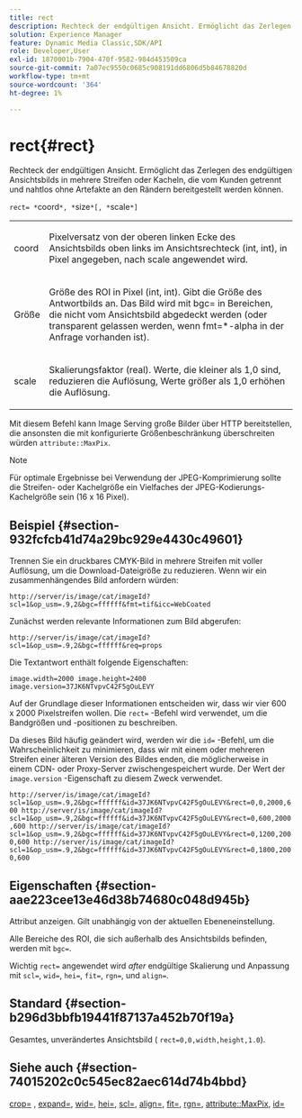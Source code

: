 ```yaml
---
title: rect
description: Rechteck der endgültigen Ansicht. Ermöglicht das Zerlegen des endgültigen Ansichtsbilds in mehrere Streifen oder Kacheln, die vom Kunden getrennt und nahtlos ohne Artefakte an den Rändern bereitgestellt werden können.
solution: Experience Manager
feature: Dynamic Media Classic,SDK/API
role: Developer,User
exl-id: 1870001b-7904-470f-9582-984d453509ca
source-git-commit: 7a07ec9550c0685c908191dd6806d5b84678820d
workflow-type: tm+mt
source-wordcount: '364'
ht-degree: 1%

---
```


# rect{#rect}

Rechteck der endgültigen Ansicht. Ermöglicht das Zerlegen des endgültigen Ansichtsbilds in mehrere Streifen oder Kacheln, die vom Kunden getrennt und nahtlos ohne Artefakte an den Rändern bereitgestellt werden können.

`rect= *`coord`*, *`size`*[, *`scale`*]`

<table id="simpletable_69D112F85FA24EFCA727B398DC8ED699"> 
 <tr class="strow"> 
  <td class="stentry"> <p><span class="varname"> coord</span> </p> </td> 
  <td class="stentry"> <p>Pixelversatz von der oberen linken Ecke des Ansichtsbilds oben links im Ansichtsrechteck (int, int), in Pixel angegeben, nach <span class="varname"> scale</span> angewendet wird. </p></td> 
 </tr> 
 <tr class="strow"> 
  <td class="stentry"> <p><span class="varname"> Größe</span> </p></td> 
  <td class="stentry"> <p>Größe des ROI in Pixel (int, int). Gibt die Größe des Antwortbilds an. Das Bild wird mit <span class="codeph"> bgc=</span> in Bereichen, die nicht vom Ansichtsbild abgedeckt werden (oder transparent gelassen werden, wenn <span class="codeph"> fmt=*-alpha</span> in der Anfrage vorhanden ist). </p></td> 
 </tr> 
 <tr class="strow"> 
  <td class="stentry"> <p><span class="varname"> scale</span> </p></td> 
  <td class="stentry"> <p>Skalierungsfaktor (real). Werte, die kleiner als 1,0 sind, reduzieren die Auflösung, Werte größer als 1,0 erhöhen die Auflösung. </p></td> 
 </tr> 
</table>

Mit diesem Befehl kann Image Serving große Bilder über HTTP bereitstellen, die ansonsten die mit konfigurierte Größenbeschränkung überschreiten würden `attribute::MaxPix`.

>[!NOTE]
>
>Für optimale Ergebnisse bei Verwendung der JPEG-Komprimierung sollte die Streifen- oder Kachelgröße ein Vielfaches der JPEG-Kodierungs-Kachelgröße sein (16 x 16 Pixel).

## Beispiel {#section-932fcfcb41d74a29bc929e4430c49601}

Trennen Sie ein druckbares CMYK-Bild in mehrere Streifen mit voller Auflösung, um die Download-Dateigröße zu reduzieren. Wenn wir ein zusammenhängendes Bild anfordern würden:

`http://server/is/image/cat/imageId?scl=1&op_usm=.9,2&bgc=ffffff&fmt=tif&icc=WebCoated`

Zunächst werden relevante Informationen zum Bild abgerufen:

`http://server/is/image/cat/imageId?scl=1&op_usm=.9,2&bgc=ffffff&req=props`

Die Textantwort enthält folgende Eigenschaften:

`image.width=2000 image.height=2400 image.version=37JK6NTvpvC42F5gOuLEVY`

Auf der Grundlage dieser Informationen entscheiden wir, dass wir vier 600 x 2000 Pixelstreifen wollen. Die `rect=` -Befehl wird verwendet, um die Bandgrößen und -positionen zu beschreiben.

Da dieses Bild häufig geändert wird, werden wir die `id=` -Befehl, um die Wahrscheinlichkeit zu minimieren, dass wir mit einem oder mehreren Streifen einer älteren Version des Bildes enden, die möglicherweise in einem CDN- oder Proxy-Server zwischengespeichert wurde. Der Wert der `image.version` -Eigenschaft zu diesem Zweck verwendet.

`http://server/is/image/cat/imageId?scl=1&op_usm=.9,2&bgc=ffffff&id=37JK6NTvpvC42F5gOuLEVY&rect=0,0,2000,600 http://server/is/image/cat/imageId?scl=1&op_usm=.9,2&bgc=ffffff&id=37JK6NTvpvC42F5gOuLEVY&rect=0,600,2000,600 http://server/is/image/cat/imageId?scl=1&op_usm=.9,2&bgc=ffffff&id=37JK6NTvpvC42F5gOuLEVY&rect=0,1200,2000,600 http://server/is/image/cat/imageId?scl=1&op_usm=.9,2&bgc=ffffff&id=37JK6NTvpvC42F5gOuLEVY&rect=0,1800,2000,600`

## Eigenschaften {#section-aae223cee13e46d38b74680c048d945b}

Attribut anzeigen. Gilt unabhängig von der aktuellen Ebeneneinstellung.

Alle Bereiche des ROI, die sich außerhalb des Ansichtsbilds befinden, werden mit `bgc=`.

Wichtig `rect=` angewendet wird *after* endgültige Skalierung und Anpassung mit `scl=`, `wid=`, `hei=`, `fit=`, `rgn=`, und `align=`.

## Standard {#section-b296d3bbfb19441f87137a452b70f19a}

Gesamtes, unverändertes Ansichtsbild ( `rect=0,0,width,height,1.0`).

## Siehe auch {#section-74015202c0c545ec82aec614d74b4bbd}

[crop=](../../../../../is-api/http-ref/image-serving-api-ref/c-http-protocol-reference/c-command-reference/r-crop.md#reference-6fd0f6399966446ab4425ce050572eab) , [expand=](../../../../../is-api/http-ref/image-serving-api-ref/c-http-protocol-reference/c-command-reference/r-extend.md#reference-7e9156beb285459d830e2d56782a74ac), [wid=](../../../../../is-api/http-ref/image-serving-api-ref/c-http-protocol-reference/c-command-reference/r-is-http-wid.md#reference-bfeadcb67bf4485f851eb21345527e47), [hei=](../../../../../is-api/http-ref/image-serving-api-ref/c-http-protocol-reference/c-command-reference/r-is-http-hei.md#reference-6d6f556ccc0e4b98a815e8a5c1944a96), [scl=](../../../../../is-api/http-ref/image-serving-api-ref/c-http-protocol-reference/c-command-reference/r-scl.md#reference-b2a74e493d0d407e98fe350551ba3fcc), [align=](../../../../../is-api/http-ref/image-serving-api-ref/c-http-protocol-reference/c-command-reference/r-align.md#reference-b7d6b87c75124d78884f916dd6544bc7), [fit=](../../../../../is-api/http-ref/image-serving-api-ref/c-http-protocol-reference/c-command-reference/r-fit.md#reference-f11bff6d93d143d6b135de3a923bc989), [rgn=](../../../../../is-api/http-ref/image-serving-api-ref/c-http-protocol-reference/c-command-reference/r-rgn.md#reference-daa9b80e0d8c4b1aa67d116b578d592f), [attribute::MaxPix](../../../../../is-api/image-catalog/image-serving-api-ref/c-image-catalog-reference/c-attributes-reference/r-maxpix.md#reference-e167d396ac794079ba8b5e6eb16eeda5), [id=](../../../../../is-api/http-ref/image-serving-api-ref/c-http-protocol-reference/c-command-reference/r-id.md#reference-60661184deb3420998779724244fcfa0)
